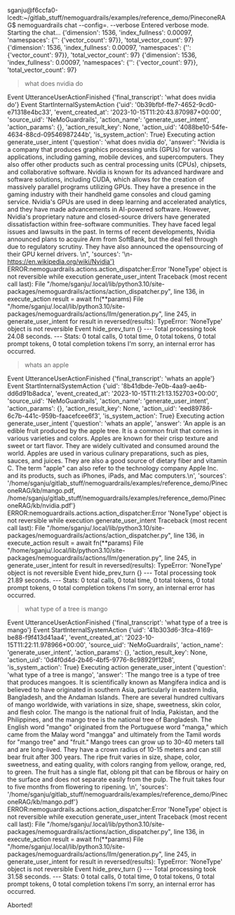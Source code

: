 sganju@f6ccfa0-lcedt:~/gitlab_stuff/nemoguardrails/examples/reference_demo/PineconeRAG$ nemoguardrails chat --config=. --verbose
Entered verbose mode.
Starting the chat...
{'dimension': 1536,
 'index_fullness': 0.00097,
 'namespaces': {'': {'vector_count': 97}},
 'total_vector_count': 97}
{'dimension': 1536,
 'index_fullness': 0.00097,
 'namespaces': {'': {'vector_count': 97}},
 'total_vector_count': 97}
{'dimension': 1536,
 'index_fullness': 0.00097,
 'namespaces': {'': {'vector_count': 97}},
 'total_vector_count': 97}

> what does nvidia do

Event UtteranceUserActionFinished {'final_transcript': 'what does nvidia do'}
Event StartInternalSystemAction {'uid': '0b39bfbf-ffe7-4652-9cd0-e71318e4bc33', 'event_created_at': '2023-10-15T11:20:43.870987+00:00', 'source_uid': 'NeMoGuardrails', 'action_name': 'generate_user_intent', 'action_params': {}, 'action_result_key': None, 'action_uid': '4088be10-54fe-4634-88cd-09546987244b', 'is_system_action': True}
Executing action generate_user_intent
{'question': 'what does nvidia do', 'answer': "Nvidia is a company that produces graphics processing units (GPUs) for various applications, including gaming, mobile devices, and supercomputers. They also offer other products such as central processing units (CPUs), chipsets, and collaborative software. Nvidia is known for its advanced hardware and software solutions, including CUDA, which allows for the creation of massively parallel programs utilizing GPUs. They have a presence in the gaming industry with their handheld game consoles and cloud gaming service. Nvidia's GPUs are used in deep learning and accelerated analytics, and they have made advancements in AI-powered software. However, Nvidia's proprietary nature and closed-source drivers have generated dissatisfaction within free-software communities. They have faced legal issues and lawsuits in the past. In terms of recent developments, Nvidia announced plans to acquire Arm from SoftBank, but the deal fell through due to regulatory scrutiny. They have also announced the opensourcing of their GPU kernel drivers. \n", 'sources': '\n- https://en.wikipedia.org/wiki/Nvidia'}
ERROR:nemoguardrails.actions.action_dispatcher:Error 'NoneType' object is not reversible while execution generate_user_intent
Traceback (most recent call last):
  File "/home/sganju/.local/lib/python3.10/site-packages/nemoguardrails/actions/action_dispatcher.py", line 136, in execute_action
    result = await fn(**params)
  File "/home/sganju/.local/lib/python3.10/site-packages/nemoguardrails/actions/llm/generation.py", line 245, in generate_user_intent
    for result in reversed(results):
TypeError: 'NoneType' object is not reversible
Event hide_prev_turn {}
--- Total processing took 24.08 seconds.
--- Stats: 0 total calls, 0 total time, 0 total tokens, 0 total prompt tokens, 0 total completion tokens
I'm sorry, an internal error has occurred.

> whats an apple

Event UtteranceUserActionFinished {'final_transcript': 'whats an apple'}
Event StartInternalSystemAction {'uid': '8b41dbde-7e0b-4aa9-ae4b-dd6d91b8adca', 'event_created_at': '2023-10-15T11:21:13.152703+00:00', 'source_uid': 'NeMoGuardrails', 'action_name': 'generate_user_intent', 'action_params': {}, 'action_result_key': None, 'action_uid': 'eed89786-6c7b-441c-959b-faacefcee6f3', 'is_system_action': True}
Executing action generate_user_intent
{'question': 'whats an apple', 'answer': 'An apple is an edible fruit produced by the apple tree. It is a common fruit that comes in various varieties and colors. Apples are known for their crisp texture and sweet or tart flavor. They are widely cultivated and consumed around the world. Apples are used in various culinary preparations, such as pies, sauces, and juices. They are also a good source of dietary fiber and vitamin C. The term "apple" can also refer to the technology company Apple Inc. and its products, such as iPhones, iPads, and Mac computers.\n', 'sources': '/home/sganju/gitlab_stuff/nemoguardrails/examples/reference_demo/PineconeRAG/kb/mango.pdf, /home/sganju/gitlab_stuff/nemoguardrails/examples/reference_demo/PineconeRAG/kb/nvidia.pdf'}
ERROR:nemoguardrails.actions.action_dispatcher:Error 'NoneType' object is not reversible while execution generate_user_intent
Traceback (most recent call last):
  File "/home/sganju/.local/lib/python3.10/site-packages/nemoguardrails/actions/action_dispatcher.py", line 136, in execute_action
    result = await fn(**params)
  File "/home/sganju/.local/lib/python3.10/site-packages/nemoguardrails/actions/llm/generation.py", line 245, in generate_user_intent
    for result in reversed(results):
TypeError: 'NoneType' object is not reversible
Event hide_prev_turn {}
--- Total processing took 21.89 seconds.
--- Stats: 0 total calls, 0 total time, 0 total tokens, 0 total prompt tokens, 0 total completion tokens
I'm sorry, an internal error has occurred.

> what type of a tree is mango

Event UtteranceUserActionFinished {'final_transcript': 'what type of a tree is mango'}
Event StartInternalSystemAction {'uid': '41b303d6-3fca-4169-be88-f9f413d41aa4', 'event_created_at': '2023-10-15T11:22:11.978966+00:00', 'source_uid': 'NeMoGuardrails', 'action_name': 'generate_user_intent', 'action_params': {}, 'action_result_key': None, 'action_uid': '0d4f0d4d-2b46-4bf5-9776-8c98929f12b8', 'is_system_action': True}
Executing action generate_user_intent
{'question': 'what type of a tree is mango', 'answer': 'The mango tree is a type of tree that produces mangoes. It is scientifically known as Mangifera indica and is believed to have originated in southern Asia, particularly in eastern India, Bangladesh, and the Andaman Islands. There are several hundred cultivars of mango worldwide, with variations in size, shape, sweetness, skin color, and flesh color. The mango is the national fruit of India, Pakistan, and the Philippines, and the mango tree is the national tree of Bangladesh. The English word "mango" originated from the Portuguese word "manga," which came from the Malay word "mangga" and ultimately from the Tamil words for "mango tree" and "fruit." Mango trees can grow up to 30-40 meters tall and are long-lived. They have a crown radius of 10-15 meters and can still bear fruit after 300 years. The ripe fruit varies in size, shape, color, sweetness, and eating quality, with colors ranging from yellow, orange, red, to green. The fruit has a single flat, oblong pit that can be fibrous or hairy on the surface and does not separate easily from the pulp. The fruit takes four to five months from flowering to ripening. \n', 'sources': '/home/sganju/gitlab_stuff/nemoguardrails/examples/reference_demo/PineconeRAG/kb/mango.pdf'}
ERROR:nemoguardrails.actions.action_dispatcher:Error 'NoneType' object is not reversible while execution generate_user_intent
Traceback (most recent call last):
  File "/home/sganju/.local/lib/python3.10/site-packages/nemoguardrails/actions/action_dispatcher.py", line 136, in execute_action
    result = await fn(**params)
  File "/home/sganju/.local/lib/python3.10/site-packages/nemoguardrails/actions/llm/generation.py", line 245, in generate_user_intent
    for result in reversed(results):
TypeError: 'NoneType' object is not reversible
Event hide_prev_turn {}
--- Total processing took 31.58 seconds.
--- Stats: 0 total calls, 0 total time, 0 total tokens, 0 total prompt tokens, 0 total completion tokens
I'm sorry, an internal error has occurred.
>
Aborted!
